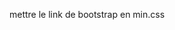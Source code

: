 mettre le link de bootstrap en min.css 
    <!-- <link rel="stylesheet" href="./assets/bootstrap/css/bootstrap-grid.min.css">  -->
